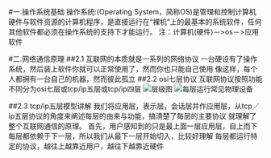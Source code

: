 #一.操作系统基础
  操作系统:(Operating System，简称OS)是管理和控制计算机硬件与软件资源的计算机程序，是直接运行在“裸机”上的最基本的系统软件，任何其他软件都必须在操作系统的支持下才能运行。
注：计算机(硬件)－>os－>应用软件

#二.网络通信原理
##2.1 互联网的本质就是一系列的网络协议
一台硬设有了操作系统，然后装上软件你就可以正常使用了，然而你也只能自己使用
像这样，每个人都拥有一台自己的机器，然而彼此孤立
##2.2 osi七层协议
互联网协议按照功能不同分为osi七层或tcp/ip五层或tcp/ip四层
![层级图](https://images2015.cnblogs.com/blog/1036857/201610/1036857-20161008145544426-736439132.png)
![每层运行常见物理设备](https://images2015.cnblogs.com/blog/1036857/201610/1036857-20161008144925254-1398507493.png)

##2.3 tcp/ip五层模型讲解
我们将应用层，表示层，会话层并作应用层，从tcp／ip五层协议的角度来阐述每层的由来与功能，搞清楚了每层的主要协议
就理解了整个互联网通信的原理。
首先，用户感知到的只是最上面一层应用层，自上而下每层都依赖于下一层，所以我们从最下一层开始切入，比较好理解
每层都运行特定的协议，越往上越靠近用户，越往下越靠近硬件

